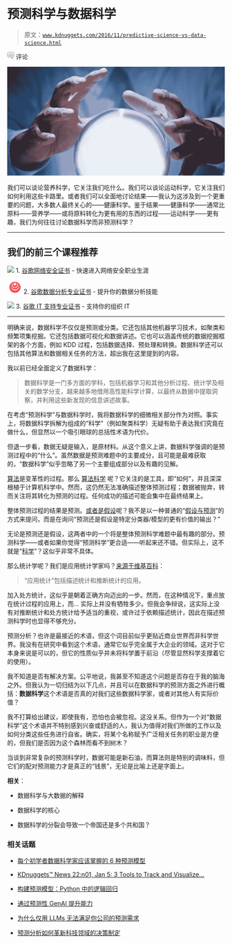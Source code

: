 # 预测科学与数据科学

> 原文：[`www.kdnuggets.com/2016/11/predictive-science-vs-data-science.html`](https://www.kdnuggets.com/2016/11/predictive-science-vs-data-science.html)

![c](img/3d9c022da2d331bb56691a9617b91b90.png) 评论

![水晶球](img/db6244b8704a222ae67298a83bc9f175.png)

我们可以谈论营养科学，它关注我们吃什么。我们可以谈论运动科学，它关注我们如何利用这些卡路里。或者我们可以全面地讨论结果——我认为这涉及到一个更重要的问题，大多数人最终关心的——健康科学。鉴于结果——健康科学——通常比原料——营养学——或将原料转化为更有用的东西的过程——运动科学——更有趣，我们为何往往讨论数据科学而非预测科学？

* * *

## 我们的前三个课程推荐

![](img/0244c01ba9267c002ef39d4907e0b8fb.png) 1\. [谷歌网络安全证书](https://www.kdnuggets.com/google-cybersecurity) - 快速进入网络安全职业生涯

![](img/e225c49c3c91745821c8c0368bf04711.png) 2\. [谷歌数据分析专业证书](https://www.kdnuggets.com/google-data-analytics) - 提升你的数据分析技能

![](img/0244c01ba9267c002ef39d4907e0b8fb.png) 3\. [谷歌 IT 支持专业证书](https://www.kdnuggets.com/google-itsupport) - 支持你的组织 IT

* * *

明确来说，数据科学不仅仅是预测或分类。它还包括其他机器学习技术，如聚类和频繁项集挖掘。它还包括数据可视化和数据讲述。它也可以涵盖传统的数据挖掘框架的各个方面，例如 KDD 过程，包括数据选择、预处理和转换。数据科学还可以包括其他算法和数据相关任务的方法，超出我在这里提到的内容。

我以前已经全面定义了数据科学：

> 数据科学是一门多方面的学科，包括机器学习和其他分析过程、统计学及相关的数学分支，越来越多地借用高性能科学计算，以最终从数据中提取洞察，并利用这些新发现的信息讲述故事。

在考虑“预测科学”与数据科学时，我将数据科学的细微相关部分作为对照。事实上，将数据科学拆解为组成的“科学”（例如聚类科学）无疑有助于表达我们究竟在做什么，但显然以一个吸引眼球的总括性术语为代价。

但退一步看，数据无疑是输入，是原材料。从这个意义上讲，数据科学强调的是预测过程中的“什么”。虽然数据是预测难题中的主要成分，且可能是最难获取的，“数据科学”似乎忽略了另一个主要组成部分以及有趣的见解。

[算法](http://www.cs.princeton.edu/~chazelle/pubs/algorithm.html)是变革性的过程。那么 [算法科学](https://www.siam.org/news/news.php?id=915) 呢？它关注的是工具，即“如何”，并且深深根植于计算机科学中。然而，这仍然无法准确描述整体预测过程；数据被抛弃，转而关注将其转化为预测的过程。任何成功的描述可能会集中在最终结果上。

整体预测过程的结果是预测。[或者是假设](https://www.quora.com/What-is-hypothesis-in-machine-learning)呢？我不是以一种普通的“[假设与预测](http://madaboutscience.weebly.com/prediction-vs-hypothesis.html)”的方式来提问，而是在询问“预测还是假设是特定分类器/模型的更有价值的输出？”

无论是预测还是假设，这两者中的一个将是整体预测科学难题中最有趣的部分。预测科学——或者如果你觉得“预测科学”更合适——听起来还不错。但实际上，这不就是“[科学](http://www.sciencemadesimple.com/scientific_method.html)”？这似乎非常不具体。

那么统计学呢？我们是应用统计学家吗？[来源于维基百科](https://en.wikipedia.org/wiki/Statistics#Applied_statistics.2C_theoretical_statistics_and_mathematical_statistics)：

> “应用统计”包括描述统计和推断统计的应用。

加入处方统计，这似乎是朝着正确方向迈出的一步。然而，在这种情况下，重点放在统计过程的应用上，而... 实际上并没有牺牲多少。但我会争辩说，这实际上没有对推断统计和处方统计给予适当的重视，或许过于依赖描述统计，因此在描述预测科学时也显得不够充分。

预测分析？也许是最接近的术语，但这个词目前似乎更贴近商业世界而非科学世界。我没有在研究中看到这个术语，通常它似乎完全属于大企业的领域。这对于它本身来说是可以的，但它的性质似乎并未将科学置于前沿（尽管显然科学支撑着它的使用）。

我不知道是否有解决方案。公平地说，我甚至不知道这个问题是否存在于我的脑海之外。但我认为一切归结为以下几点，并且可以在数据科学的预测方面之外进行概括：**数据科学**这个术语是否真的对我们这些数据科学家，或者对其他人有实际价值？

我不打算给出建议，即使我有，恐怕也会被忽视。这没关系。但作为一个对“数据科学”这个术语并不特别感到兴奋或舒适的人，我认为值得对我们所做的工作以及如何分类这些任务进行自省。确实，将某个名称赋予广泛相关任务的职业是方便的，但我们是否因为这个森林而看不到树木？

当谈到非常复杂的预测科学时，数据可能是新石油，而算法则是特别的调味料，但它们的配对预测能力才是真正的“钱景”，无论是比喻上还是字面上。 

**相关**：

+   数据科学与大数据的解释

+   数据科学的核心

+   数据科学的分裂会导致一个帝国还是多个共和国？

### 相关话题

+   [每个初学者数据科学家应该掌握的 6 种预测模型](https://www.kdnuggets.com/2021/12/6-predictive-models-every-beginner-data-scientist-master.html)

+   [KDnuggets™ News 22:n01, Jan 5: 3 Tools to Track and Visualize…](https://www.kdnuggets.com/2022/n01.html)

+   [构建预测模型：Python 中的逻辑回归](https://www.kdnuggets.com/building-predictive-models-logistic-regression-in-python)

+   [通过预测性 GenAI 提升能力](https://www.kdnuggets.com/2024/01/pecan-powering-predictive-genai)

+   [为什么仅用 LLMs 无法满足你公司的预测需求](https://www.kdnuggets.com/2024/01/pecan-llms-used-alone-cant-address-companys-predictive-needs)

+   [预测分析如何革新科技领域的决策制定](https://www.kdnuggets.com/how-predictive-analytics-is-revolutionizing-decisionmaking-in-tech)
